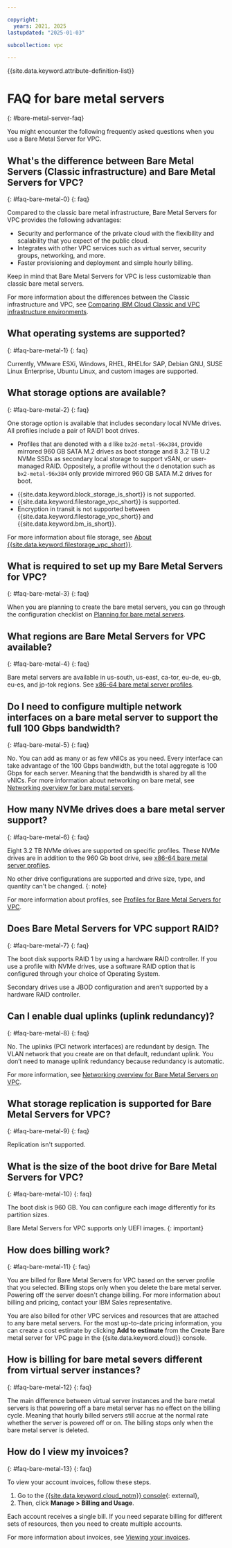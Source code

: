 ```yaml
---

copyright:
  years: 2021, 2025
lastupdated: "2025-01-03"

subcollection: vpc

---
```


{{site.data.keyword.attribute-definition-list}}

# FAQ for bare metal servers
{: #bare-metal-server-faq}

You might encounter the following frequently asked questions when you use a Bare Metal Server for VPC.

## What's the difference between Bare Metal Servers (Classic infrastructure) and Bare Metal Servers for VPC?
{: #faq-bare-metal-0}
{: faq}

Compared to the classic bare metal infrastructure, Bare Metal Servers for VPC provides the following advantages:

* Security and performance of the private cloud with the flexibility and scalability that you expect of the public cloud.
* Integrates with other VPC services such as virtual server, security groups, networking, and more. 
* Faster provisioning and deployment and simple hourly billing.

Keep in mind that Bare Metal Servers for VPC is less customizable than classic bare metal servers.

For more information about the differences between the Classic infrastructure and VPC, see [
Comparing IBM Cloud Classic and VPC infrastructure environments](/docs/infrastructure-hub?topic=infrastructure-hub-compare-infrastructure). 

## What operating systems are supported?
{: #faq-bare-metal-1}
{: faq}

Currently, VMware ESXi, Windows, RHEL, RHELfor SAP, Debian GNU, SUSE Linux Enterprise, Ubuntu Linux, and custom images are supported.

## What storage options are available?
{: #faq-bare-metal-2}
{: faq}

One storage option is available that includes secondary local NVMe drives. All profiles include a pair of RAID1 boot drives.

* Profiles that are denoted with a `d` like `bx2d-metal-96x384`, provide mirrored 960 GB SATA M.2 drives as boot storage and 8 3.2 TB U.2 NVMe SSDs as secondary local storage to support vSAN, or user-managed RAID. Oppositely, a profile without the `d` denotation such as `bx2-metal-96x384` only provide mirrored 960 GB SATA M.2 drives for boot.

- {{site.data.keyword.block_storage_is_short}} is not supported.
- {{site.data.keyword.filestorage_vpc_short}} is supported.
- Encryption in transit is not supported between {{site.data.keyword.filestorage_vpc_short}} and {{site.data.keyword.bm_is_short}}.
 
For more information about file storage, see [About {{site.data.keyword.filestorage_vpc_short}}](/docs/vpc?topic=vpc-file-storage-vpc-about).

## What is required to set up my Bare Metal Servers for VPC? 
{: #faq-bare-metal-3}
{: faq}

When you are planning to create the bare metal servers, you can go through the configuration checklist on [Planning for bare metal servers](/docs/vpc?topic=vpc-planning-for-bare-metal-servers). 

## What regions are Bare Metal Servers for VPC available?
{: #faq-bare-metal-4}
{: faq}

Bare metal servers are available in us-south, us-east, ca-tor, eu-de, eu-gb, eu-es, and jp-tok regions. See [x86-64 bare metal server profiles](/docs/vpc?topic=vpc-bare-metal-servers-profile&interface=ui).

## Do I need to configure multiple network interfaces on a bare metal server to support the full 100 Gbps bandwidth?
{: #faq-bare-metal-5}
{: faq}

No. You can add as many or as few vNICs as you need. Every interface can take advantage of the 100 Gbps bandwidth, but the total aggregate is 100 Gbps for each server. Meaning that the bandwidth is shared by all the vNICs. For more information about networking on bare metal, see [Networking overview for bare metal servers](/docs/vpc?topic=vpc-bare-metal-servers-network).

## How many NVMe drives does a bare metal server support? 
{: #faq-bare-metal-6}
{: faq}

Eight 3.2 TB NVMe drives are supported on specific profiles. These NVMe drives are in addition to the 960 Gb boot drive, see [x86-64 bare metal server profiles](/docs/vpc?topic=vpc-bare-metal-servers-profile&interface=ui).

No other drive configurations are supported and drive size, type, and quantity can't be changed.
{: note} 

For more information about profiles, see [Profiles for Bare Metal Servers for VPC](/docs/vpc?topic=vpc-bare-metal-servers-profile).

## Does Bare Metal Servers for VPC support RAID?
{: #faq-bare-metal-7}
{: faq}

The boot disk supports RAID 1 by using a hardware RAID controller. If you use a profile with NVMe drives, use a software RAID option that is configured through your choice of Operating System. 
 
Secondary drives use a JBOD configuration and aren't supported by a hardware RAID controller. 

## Can I enable dual uplinks (uplink redundancy)?  
{: #faq-bare-metal-8}
{: faq}

No. The uplinks (PCI network interfaces) are redundant by design. The VLAN network that you create are on that default, redundant uplink. You don’t need to manage uplink redundancy because redundancy is automatic.   

For more information, see [Networking overview for Bare Metal Servers on VPC](/docs/vpc?topic=vpc-bare-metal-servers-network). 

## What storage replication is supported for Bare Metal Servers for VPC? 
{: #faq-bare-metal-9}
{: faq}

Replication isn't supported. 

## What is the size of the boot drive for Bare Metal Servers for VPC? 
{: #faq-bare-metal-10}
{: faq}

The boot disk is 960 GB. You can configure each image differently for its partition sizes.  
 
Bare Metal Servers for VPC supports only UEFI images. 
{: important}

## How does billing work?
{: #faq-bare-metal-11}
{: faq}

You are billed for Bare Metal Servers for VPC based on the server profile that you selected. Billing stops only when you delete the bare metal server. Powering off the server doesn't change billing. For more information about billing and pricing, contact your IBM Sales representative.

You are also billed for other VPC services and resources that are attached to any bare metal servers. For the most up-to-date pricing information, you can create a cost estimate by clicking **Add to estimate** from the Create Bare metal server for VPC page in the {{site.data.keyword.cloud}} console.

## How is billing for bare metal severs different from virtual server instances?
{: #faq-bare-metal-12}
{: faq}

The main difference between virtual server instances and the bare metal servers is that powering off a bare metal server has no effect on the billing cycle. Meaning that hourly billed servers still accrue at the normal rate whether the server is powered off or on. The billing stops only when the bare metal server is deleted. 

## How do I view my invoices?
{: #faq-bare-metal-13}
{: faq}

To view your account invoices, follow these steps.

1. Go to the [{{site.data.keyword.cloud_notm}} console](/login){: external}, 
2. Then, click **Manage > Billing and Usage**.

Each account receives a single bill. If you need separate billing for different sets of resources, then you need to create multiple accounts.

For more information about invoices, see [Viewing your invoices](/docs/account?topic=account-managing-invoices).
